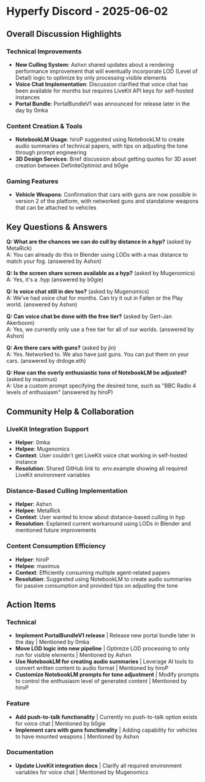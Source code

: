 # Hyperfy Discord - 2025-06-02

## Overall Discussion Highlights

### Technical Improvements
- **New Culling System**: Ashxn shared updates about a rendering performance improvement that will eventually incorporate LOD (Level of Detail) logic to optimize by only processing visible elements
- **Voice Chat Implementation**: Discussion clarified that voice chat has been available for months but requires LiveKit API keys for self-hosted instances
- **Portal Bundle**: PortalBundleV1 was announced for release later in the day by 0mka

### Content Creation & Tools
- **NotebookLM Usage**: hiroP suggested using NotebookLM to create audio summaries of technical papers, with tips on adjusting the tone through prompt engineering
- **3D Design Services**: Brief discussion about getting quotes for 3D asset creation between DefiniteOptimist and b0gie

### Gaming Features
- **Vehicle Weapons**: Confirmation that cars with guns are now possible in version 2 of the platform, with networked guns and standalone weapons that can be attached to vehicles

## Key Questions & Answers

**Q: What are the chances we can do cull by distance in a hyp?** (asked by MetaRick)  
A: You can already do this in Blender using LODs with a max distance to match your fog. (answered by Ashxn)

**Q: Is the screen share screen available as a hyp?** (asked by Mugenomics)  
A: Yes, it's a .hyp (answered by b0gie)

**Q: Is voice chat still in dev too?** (asked by Mugenomics)  
A: We've had voice chat for months. Can try it out in Fallen or the Play world. (answered by Ashxn)

**Q: Can voice chat be done with the free tier?** (asked by Gert-Jan Akerboom)  
A: Yes, we currently only use a free tier for all of our worlds. (answered by Ashxn)

**Q: Are there cars with guns?** (asked by jin)  
A: Yes. Networked to. We also have just guns. You can put them on your cars. (answered by drdoge.eth)

**Q: How can the overly enthusiastic tone of NotebookLM be adjusted?** (asked by maximus)  
A: Use a custom prompt specifying the desired tone, such as "BBC Radio 4 levels of enthusiasm" (answered by hiroP)

## Community Help & Collaboration

### LiveKit Integration Support
- **Helper**: 0mka
- **Helpee**: Mugenomics
- **Context**: User couldn't get LiveKit voice chat working in self-hosted instance
- **Resolution**: Shared GitHub link to .env.example showing all required LiveKit environment variables

### Distance-Based Culling Implementation
- **Helper**: Ashxn
- **Helpee**: MetaRick
- **Context**: User wanted to know about distance-based culling in hyp
- **Resolution**: Explained current workaround using LODs in Blender and mentioned future improvements

### Content Consumption Efficiency
- **Helper**: hiroP
- **Helpee**: maximus
- **Context**: Efficiently consuming multiple agent-related papers
- **Resolution**: Suggested using NotebookLM to create audio summaries for passive consumption and provided tips on adjusting the tone

## Action Items

### Technical
- **Implement PortalBundleV1 release** | Release new portal bundle later in the day | Mentioned by 0mka
- **Move LOD logic into new pipeline** | Optimize LOD processing to only run for visible elements | Mentioned by Ashxn
- **Use NotebookLM for creating audio summaries** | Leverage AI tools to convert written content to audio format | Mentioned by hiroP
- **Customize NotebookLM prompts for tone adjustment** | Modify prompts to control the enthusiasm level of generated content | Mentioned by hiroP

### Feature
- **Add push-to-talk functionality** | Currently no push-to-talk option exists for voice chat | Mentioned by b0gie
- **Implement cars with guns functionality** | Adding capability for vehicles to have mounted weapons | Mentioned by Ashxn

### Documentation
- **Update LiveKit integration docs** | Clarify all required environment variables for voice chat | Mentioned by Mugenomics